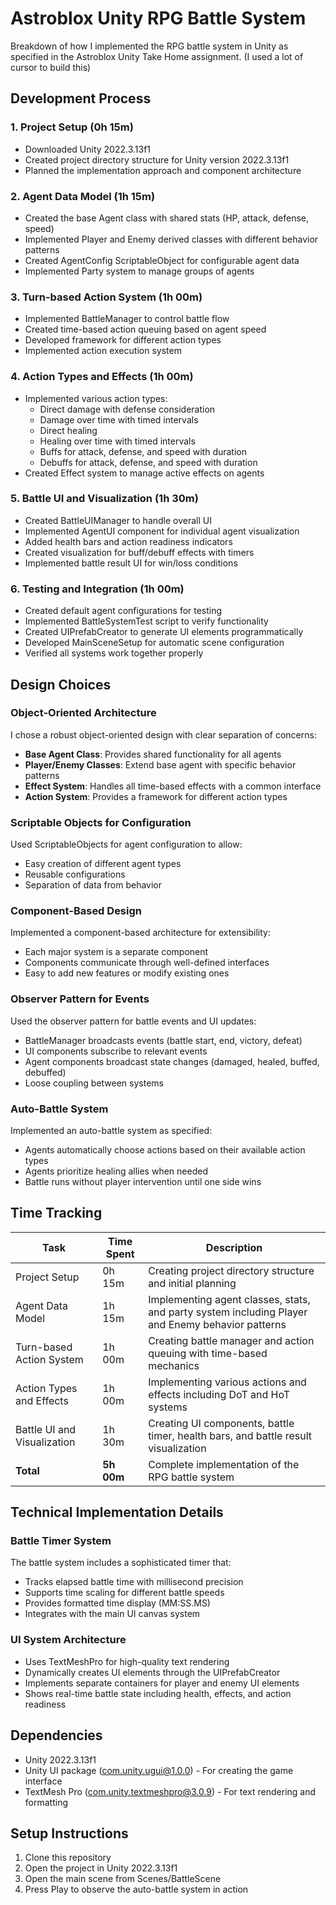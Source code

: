 # Astroblox Unity RPG Battle System

Breakdown of how I implemented the RPG battle system in Unity as specified in the Astroblox Unity Take Home assignment. (I used a lot of cursor to build this)

## Development Process

### 1. Project Setup (0h 15m)
- Downloaded Unity 2022.3.13f1
- Created project directory structure for Unity version 2022.3.13f1
- Planned the implementation approach and component architecture

### 2. Agent Data Model (1h 15m)
- Created the base Agent class with shared stats (HP, attack, defense, speed)
- Implemented Player and Enemy derived classes with different behavior patterns
- Created AgentConfig ScriptableObject for configurable agent data
- Implemented Party system to manage groups of agents

### 3. Turn-based Action System (1h 00m)
- Implemented BattleManager to control battle flow
- Created time-based action queuing based on agent speed
- Developed framework for different action types
- Implemented action execution system

### 4. Action Types and Effects (1h 00m)
- Implemented various action types:
  - Direct damage with defense consideration
  - Damage over time with timed intervals
  - Direct healing
  - Healing over time with timed intervals
  - Buffs for attack, defense, and speed with duration
  - Debuffs for attack, defense, and speed with duration
- Created Effect system to manage active effects on agents

### 5. Battle UI and Visualization (1h 30m)
- Created BattleUIManager to handle overall UI
- Implemented AgentUI component for individual agent visualization
- Added health bars and action readiness indicators
- Created visualization for buff/debuff effects with timers
- Implemented battle result UI for win/loss conditions

### 6. Testing and Integration (1h 00m)
- Created default agent configurations for testing
- Implemented BattleSystemTest script to verify functionality
- Created UIPrefabCreator to generate UI elements programmatically
- Developed MainSceneSetup for automatic scene configuration
- Verified all systems work together properly

## Design Choices

### Object-Oriented Architecture
I chose a robust object-oriented design with clear separation of concerns:
- **Base Agent Class**: Provides shared functionality for all agents
- **Player/Enemy Classes**: Extend base agent with specific behavior patterns
- **Effect System**: Handles all time-based effects with a common interface
- **Action System**: Provides a framework for different action types

### Scriptable Objects for Configuration
Used ScriptableObjects for agent configuration to allow:
- Easy creation of different agent types
- Reusable configurations
- Separation of data from behavior

### Component-Based Design
Implemented a component-based architecture for extensibility:
- Each major system is a separate component
- Components communicate through well-defined interfaces
- Easy to add new features or modify existing ones

### Observer Pattern for Events
Used the observer pattern for battle events and UI updates:
- BattleManager broadcasts events (battle start, end, victory, defeat)
- UI components subscribe to relevant events
- Agent components broadcast state changes (damaged, healed, buffed, debuffed)
- Loose coupling between systems

### Auto-Battle System
Implemented an auto-battle system as specified:
- Agents automatically choose actions based on their available action types
- Agents prioritize healing allies when needed
- Battle runs without player intervention until one side wins

## Time Tracking

| Task | Time Spent | Description |
|------|------------|-------------|
| Project Setup | 0h 15m | Creating project directory structure and initial planning |
| Agent Data Model | 1h 15m | Implementing agent classes, stats, and party system including Player and Enemy behavior patterns |
| Turn-based Action System | 1h 00m | Creating battle manager and action queuing with time-based mechanics |
| Action Types and Effects | 1h 00m | Implementing various actions and effects including DoT and HoT systems |
| Battle UI and Visualization | 1h 30m | Creating UI components, battle timer, health bars, and battle result visualization |
| **Total** | **5h 00m** | Complete implementation of the RPG battle system |

## Technical Implementation Details

### Battle Timer System
The battle system includes a sophisticated timer that:
- Tracks elapsed battle time with millisecond precision
- Supports time scaling for different battle speeds
- Provides formatted time display (MM:SS.MS)
- Integrates with the main UI canvas system

### UI System Architecture
- Uses TextMeshPro for high-quality text rendering
- Dynamically creates UI elements through the UIPrefabCreator
- Implements separate containers for player and enemy UI elements
- Shows real-time battle state including health, effects, and action readiness

## Dependencies
- Unity 2022.3.13f1
- Unity UI package (com.unity.ugui@1.0.0) - For creating the game interface
- TextMesh Pro (com.unity.textmeshpro@3.0.9) - For text rendering and formatting

## Setup Instructions
1. Clone this repository
2. Open the project in Unity 2022.3.13f1
3. Open the main scene from Scenes/BattleScene
4. Press Play to observe the auto-battle system in action

